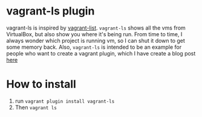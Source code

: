 vagrant-ls plugin
===============================

vagrant-ls is inspired by [vagrant-list](https://github.com/joshmcarthur/vagrant-list). `vagrant-ls` shows all the vms
from VirtualBox, but also show you where it's being run. From time to time, I always wonder which project is running vm, so I can shut it down to get some memory back.
Also, `vagrant-ls` is intended to be an example for people who want to create a vagrant plugin, which I have create a blog post [here](http://www.noppanit.com/create-simple-vagrant-plugin/)

# How to install
1. run `vagrant plugin install vagrant-ls`
2. Then `vagrant ls`
